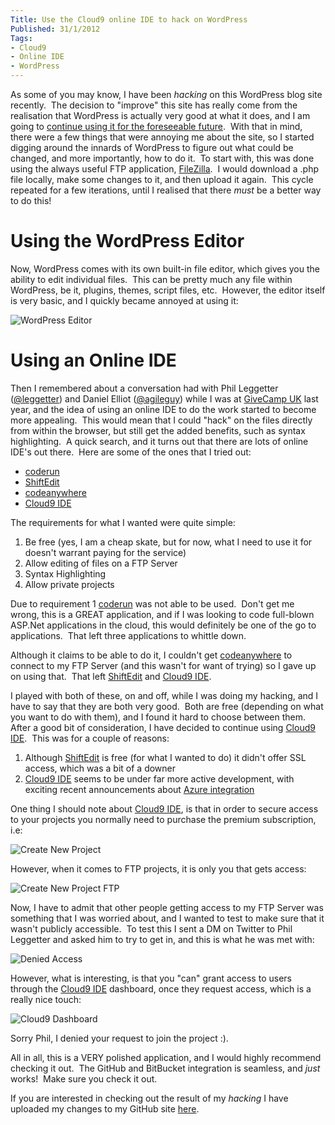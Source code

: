 ```yaml
---
Title: Use the Cloud9 online IDE to hack on WordPress
Published: 31/1/2012
Tags:
- Cloud9
- Online IDE
- WordPress
---
```


As some of you may know, I have been _hacking_ on this WordPress blog site recently.  The decision to "improve" this site has really come from the realisation that WordPress is actually very good at what it does, and I am going to [continue using it for the foreseeable future](http://www.gep13.co.uk/blog/continue-using-wordpress-or-not/).  With that in mind, there were a few things that were annoying me about the site, so I started digging around the innards of WordPress to figure out what could be changed, and more importantly, how to do it.  To start with, this was done using the always useful FTP application, [FileZilla](http://filezilla-project.org/).  I would download a .php file locally, make some changes to it, and then upload it again.  This cycle repeated for a few iterations, until I realised that there _must_ be a better way to do this!

# Using the WordPress Editor

Now, WordPress comes with its own built-in file editor, which gives you the ability to edit individual files.  This can be pretty much any file within WordPress, be it, plugins, themes, script files, etc.  However, the editor itself is very basic, and I quickly became annoyed at using it:

![WordPress Editor](https://gep13wpstorage.blob.core.windows.net/gep13/2012/1/31/WordPress_Editor.png)

# Using an Online IDE

Then I remembered about a conversation had with Phil Leggetter ([@leggetter](https://twitter.com/#!/leggetter)) and Daniel Elliot ([@agileguy](https://twitter.com/#!/agileguy)) while I was at [GiveCamp UK](http://www.gep13.co.uk/blog/my-impressions-of-givecampuk/) last year, and the idea of using an online IDE to do the work started to become more appealing.  This would mean that I could "hack" on the files directly from within the browser, but still get the added benefits, such as syntax highlighting.  A quick search, and it turns out that there are lots of online IDE's out there.  Here are some of the ones that I tried out:

- [coderun](http://coderun.com/ide/)
- [ShiftEdit](http://shiftedit.net/)
- [codeanywhere](https://codeanywhere.net/)
- [Cloud9 IDE](http://c9.io/)

The requirements for what I wanted were quite simple:

1. Be free (yes, I am a cheap skate, but for now, what I need to use it for doesn't warrant paying for the service)
1. Allow editing of files on a FTP Server
1. Syntax Highlighting
1. Allow private projects

Due to requirement 1 [coderun](http://coderun.com/ide/) was not able to be used.  Don't get me wrong, this is a GREAT application, and if I was looking to code full-blown ASP.Net applications in the cloud, this would definitely be one of the go to applications.  That left three applications to whittle down.

Although it claims to be able to do it, I couldn't get [codeanywhere](https://codeanywhere.net/) to connect to my FTP Server (and this wasn't for want of trying) so I gave up on using that.  That left [ShiftEdit](http://shiftedit.net/) and [Cloud9 IDE](http://c9.io/).

I played with both of these, on and off, while I was doing my hacking, and I have to say that they are both very good.  Both are free (depending on what you want to do with them), and I found it hard to choose between them.  After a good bit of consideration, I have decided to continue using [Cloud9 IDE](http://c9.io/).  This was for a couple of reasons:

1. Although [ShiftEdit](http://shiftedit.net/) is free (for what I wanted to do) it didn't offer SSL access, which was a bit of a downer
1. [Cloud9 IDE](http://c9.io/) seems to be under far more active development, with exciting recent announcements about [Azure integration](http://cloud9ide.posterous.com/windows-azure-on-cloud9)

One thing I should note about [Cloud9 IDE](http://c9.io/), is that in order to secure access to your projects you normally need to purchase the premium subscription, i.e:

![Create New Project](https://gep13wpstorage.blob.core.windows.net/gep13/2012/1/31/Create_New_Project.png)

However, when it comes to FTP projects, it is only you that gets access:

![Create New Project FTP](https://gep13wpstorage.blob.core.windows.net/gep13/2012/1/31/Create_New_Project_-_FTP.png)

Now, I have to admit that other people getting access to my FTP Server was something that I was worried about, and I wanted to test to make sure that it wasn't publicly accessible.  To test this I sent a DM on Twitter to Phil Leggetter and asked him to try to get in, and this is what he was met with:

![Denied Access](https://gep13wpstorage.blob.core.windows.net/gep13/2012/1/31/denied-access.png)

However, what is interesting, is that you "can" grant access to users through the [Cloud9 IDE](http://c9.io/) dashboard, once they request access, which is a really nice touch:

![Cloud9 Dashboard](https://gep13wpstorage.blob.core.windows.net/gep13/2012/1/31/Cloud9_Dashboard.png)

Sorry Phil, I denied your request to join the project :).

All in all, this is a VERY polished application, and I would highly recommend checking it out.  The GitHub and BitBucket integration is seamless, and _just_ works!  Make sure you check it out.

If you are interested in checking out the result of my _hacking_ I have uploaded my changes to my GitHub site [here](https://github.com/gep13/NowReadingReloaded13).
